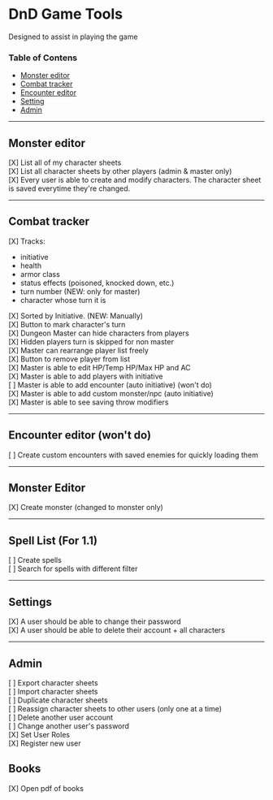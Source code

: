 # DnD Game Tools

Designed to assist in playing the game

### Table of Contens
- [Monster editor](#character-editor)
- [Combat tracker](#combat-tracker)
- [Encounter editor](#encounter-editor)
- [Setting](#settings)
- [Admin](#admin)

---

## Monster editor

[X] List all of my character sheets  
[X] List all character sheets by other players (admin & master only)  
[X] Every user is able to create and modify characters. The character sheet is saved 
everytime they're changed.

---

## Combat tracker

[X] Tracks:
* initiative
* health
* armor class
* status effects (poisoned, knocked down, etc.)
* turn number (NEW: only for master)
* character whose turn it is

[X] Sorted by Initiative. (NEW: Manually)  
[X] Button to mark character's turn  
[X] Dungeon Master can hide characters from players  
[X] Hidden players turn is skipped for non master  
[X] Master can rearrange player list freely  
[X] Button to remove player from list  
[X] Master is able to edit HP/Temp HP/Max HP and AC  
[X] Master is able to add players with initiative  
[ ] Master is able to add encounter (auto initiative) (won't do)  
[X] Master is able to add custom monster/npc (auto initiative)  
[X] Master is able to see saving throw modifiers  

---

## Encounter editor (won't do)

[ ] Create custom encounters with saved enemies for quickly loading them

---

## Monster Editor

[X] Create monster (changed to monster only) 

---

## Spell List (For 1.1)

[ ] Create spells  
[ ] Search for spells with different filter  

---

## Settings

[X] A user should be able to change their password  
[X] A user should be able to delete their account + all characters

---

## Admin 

[ ] Export character sheets  
[ ] Import character sheets  
[ ] Duplicate character sheets  
[ ] Reassign character sheets to other users (only one at a time)  
[ ] Delete another user account  
[ ] Change another user's password  
[X] Set User Roles  
[X] Register new user

## Books

[X] Open pdf of books  
